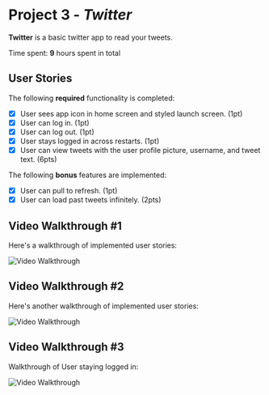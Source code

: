 # Project 3 - *Twitter*

**Twitter** is a basic twitter app to read your tweets.

Time spent: **9** hours spent in total

## User Stories

The following **required** functionality is completed:

- [x] User sees app icon in home screen and styled launch screen. (1pt)
- [x] User can log in. (1pt)
- [x] User can log out. (1pt)
- [x] User stays logged in across restarts. (1pt)
- [x] User can view tweets with the user profile picture, username, and tweet text. (6pts)

The following **bonus** features are implemented:

- [x] User can pull to refresh. (1pt)
- [x] User can load past tweets infinitely. (2pts)

## Video Walkthrough #1

Here's a walkthrough of implemented user stories:

<img src='https://media.giphy.com/media/D5yxUhAxmOaqDP71aI/giphy.gif' title='Video Walkthrough' width='' alt='Video Walkthrough' />

## Video Walkthrough #2

Here's another walkthrough of implemented user stories:

<img src='https://media.giphy.com/media/irAFT86CzBosvcllIt/giphy.gif' title='Video Walkthrough' width='' alt='Video Walkthrough' />

## Video Walkthrough #3

Walkthrough of User staying logged in:

<img src='https://media.giphy.com/media/3SCLUlcMVH2wvhUBUb/giphy.gif' title='Video Walkthrough' width='' alt='Video Walkthrough' />


